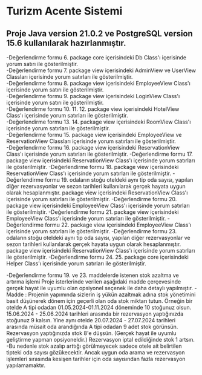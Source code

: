 # Turizm Acente Sistemi

## Proje Java version 21.0.2 ve PostgreSQL version 15.6 kullanılarak hazırlanmıştır.

-Değerlendirme formu 6. package core içerisindeki Db Class'ı içerisinde yorum satırı ile gösterilmiştir.<br>
-Değerlendirme formu 7. package view içerisindeki AdminView ve UserView Classları içerisinde yorum satırları
ile gösterilmiştir.<br>
-Değerlendirme formu 8. package view içerisindeki EmployeeView Class'ı içerisinde yorum satırı ile gösterilmiştir.<br>
-Değerlendirme formu 9. package view içerisindeki LoginView Class'ı içerisinde yorum satırı ile gösterilmiştir.<br>
-Değerlendirme formu 10. 11. 12. package view içerisindeki HotelView Class'ı içerisinde yorum satırları ile 
gösterilmiştir.<br>
-Değerlendirme formu 13. 14. package view içerisindeki RoomView Class'ı içerisinde yorum satırları ile gösterilmiştir.<br>
-Değerlendirme formu 15. package view içerisindeki EmployeeView ve ReservationView Classları içerisinde yorum satırları 
ile gösterilmiştir.<br>
-Değerlendirme formu 16. package view içerisindeki ReservationView Class'ı içerisinde yorum satırları ile gösterilmiştir.
-Değerlendirme formu 17. package view içerisindeki ReservationView Class'ı içerisinde yorum satırları ile gösterilmiştir.
-Değerlendirme formu 18. package view içerisindeki ReservationView Class'ı içerisinde yorum satırları ile gösterilmiştir.
-Değerlendirme formu 19. odaların stoğu oteldeki aynı tip oda sayısı, yapılan diğer rezervasyonlar ve sezon tarihleri 
kullanılarak gerçek hayata uygun olarak hesaplanmıştır. package view içerisindeki ReservationView Class'ı içerisinde 
yorum satırları ile gösterilmiştir.
-Değerlendirme formu 20. package view içerisindeki EmployeeView Class'ı içerisinde yorum satırları ile gösterilmiştir.
-Değerlendirme formu 21. package view içerisindeki EmployeeView Class'ı içerisinde yorum satırları ile gösterilmiştir.
-Değerlendirme formu 22. package view içerisindeki EmployeeView Class'ı içerisinde yorum satırları ile gösterilmiştir.
-Değerlendirme formu 23. odaların stoğu oteldeki aynı tip oda sayısı, yapılan diğer rezervasyonlar ve sezon tarihleri 
kullanılarak gerçek hayata uygun olarak hesaplanmıştır.
package view içerisindeki ReservationView Class'ı içerisinde yorum satırları ile gösterilmiştir.
-Değerlendirme formu 24. 25. package core içerisindeki Helper Class'ı içerisinde yorum satırları ile gösterilmiştir.

-Değerlendirme formu 19. ve 23. maddelerde istenen stok azaltma ve artırma işlemi Proje isterlerinde verilen aşağıdaki
madde çerçevesinde gerçek hayat ile uyumlu olan opsiyonel seçenek ile daha detaylı yapılmıştır.
-Madde : Projenin yapımında sizlerin iş yükün azaltmak adına stok yönetimini basit düşünerek dönem için geçerli olan oda
stok miktarı tutun. Örneğin bir otelde A tipi odadan 01.05.2024-01.11.2024 döneminde 10 stoğunuz olsun. 
15.06.2024 - 25.06.2024 tarihleri arasında bir rezervasyon yaptığınızda stoğunuz 9 kalsın. Yine aynı otelde 
20.07.2024 - 27.07.2024 tarihleri arasında müsait oda arandığında A tipi odadan 9 adet stok görünsün. Rezervasyon 
yaptığınızda stok 8'e düşsün. (Gerçek hayat ile uyumlu geliştirme yapman opsiyoneldir.) Rezervasyon iptal edildiğinde 
stok 1 artsın.
-Bu nedenle stok azalıp arttığı görülmeyecek sadece otele ait belirtilen tipteki oda sayısı gözükecektir. 
Ancak uygun oda arama ve rezervasyon işlemleri sırasında kesişen tarihler için oda sayısından fazla rezervasyon 
yapılamamaktır.
